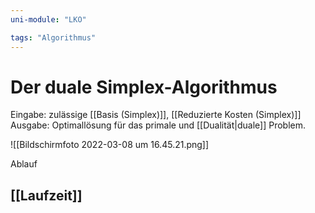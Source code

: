 ```yaml
---
uni-module: "LKO"

tags: "Algorithmus"
---
```


# Der duale Simplex-Algorithmus

Eingabe: zulässige [[Basis (Simplex)]], [[Reduzierte Kosten (Simplex)]]
Ausgabe: Optimallösung für das primale und [[Dualität|duale]] Problem.

![[Bildschirmfoto 2022-03-08 um 16.45.21.png]]

Ablauf

## [[Laufzeit]]
